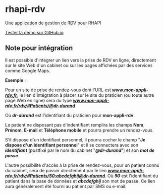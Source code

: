 # rhapi-rdv
Une application de gestion de RDV pour RHAPI

[Tester la démo sur GitHub.io](https://rhapi-project.github.io/rhapi-rdv)


## Note pour intégration

Il est possible d'intégrer un lien vers la prise de RDV en ligne, directement sur le site Web d'un cabinet ou sur les pages affichées par des services comme Google Maps.

**Exemple** : 

Pour un site de prise de rendez-vous dont l'URL est _**www.mon-appli-rdv.fr**_, le lien d'intégration à placer sur le site du praticien (ou toute autre page Web en ligne) sera du type _**www.mon-appli-rdv.fr/rdv/#Patients/@dr-durand**_

Où **_dr-durand_** est l'identifiant du praticien pour **mon-appli-rdv**.

Le patient ne disposant pas d'indentifiant remplira les champs **Nom**, **Prénom**, **E-mail** et **Téléphone mobile** et pourra prendre un rendez-vous.

S'il dispose d'un identifiant personnel, il pourra cocher le champ "**Je dispose d'un identifiant personnel**" et il se connectera avec son **_identifiant_** (postfixé par le nom du cabinet "**_@dr-durand_**") et son **_mot de passe_**.

L'autre possibilité d'accès à la prise de rendez-vous, pour un patient connu du cabinet, sera de passer directement par le lien **_www.mon-appli-rdv.fr/rdv/#Patients/50:abcdefghij@dr-durand_**. Où **_50_** est l'identifiant du patient dans la base de données et **_abcdefghij_** son mot de passe. Ce lien aura généralement été fourni au patient par SMS ou e-mail.
